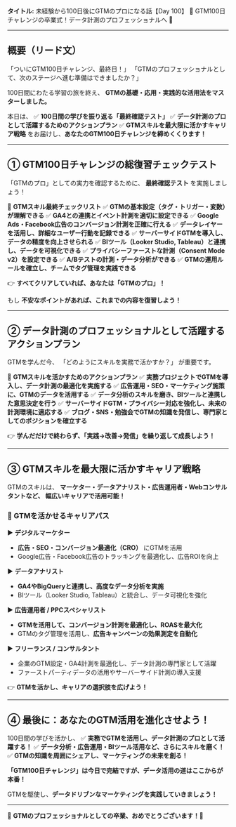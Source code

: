 **タイトル:**
未経験から100日後にGTMのプロになる話【Day 100】
🎉 GTM100日チャレンジの卒業式！データ計測のプロフェッショナルへ 🎉

---

## **概要（リード文）**

「ついにGTM100日チャレンジ、最終日！」
「GTMのプロフェッショナルとして、次のステージへ進む準備はできましたか？」

100日間にわたる学習の旅を終え、
**GTMの基礎・応用・実践的な活用法をマスターしました。**

本日は、
✅ **100日間の学びを振り返る「最終確認テスト」**
✅ **データ計測のプロとして活躍するためのアクションプラン**
✅ **GTMスキルを最大限に活かすキャリア戦略**
をお届けし、**あなたのGTM100日チャレンジを締めくくります！**

---

## **① GTM100日チャレンジの総復習チェックテスト**

「GTMのプロ」としての実力を確認するために、
**最終確認テスト** を実施しましょう！

📌 **GTMスキル最終チェックリスト**
✅ **GTMの基本設定（タグ・トリガー・変数）が理解できる**
✅ **GA4との連携とイベント計測を適切に設定できる**
✅ **Google Ads・Facebook広告のコンバージョン計測を正確に行える**
✅ **データレイヤーを活用し、詳細なユーザー行動を記録できる**
✅ **サーバーサイドGTMを導入し、データの精度を向上させられる**
✅ **BIツール（Looker Studio, Tableau）と連携し、データを可視化できる**
✅ **プライバシーファーストな計測（Consent Mode v2）を設定できる**
✅ **A/Bテストの計測・データ分析ができる**
✅ **GTMの運用ルールを確立し、チームでタグ管理を実践できる**

👉 **すべてクリアしていれば、あなたは「GTMのプロ」！**

もし **不安なポイントがあれば、これまでの内容を復習しよう！**

---

## **② データ計測のプロフェッショナルとして活躍するアクションプラン**

GTMを学んだ今、
「どのようにスキルを実務で活かすか？」 が重要です。

📌 **GTMスキルを活かすためのアクションプラン**
✅ **実務プロジェクトでGTMを導入し、データ計測の最適化を実施する**
✅ **広告運用・SEO・マーケティング施策に、GTMのデータを活用する**
✅ **データ分析のスキルを磨き、BIツールと連携した意思決定を行う**
✅ **サーバーサイドGTM・プライバシー対応を強化し、未来の計測環境に適応する**
✅ **ブログ・SNS・勉強会でGTMの知識を発信し、専門家としてのポジションを確立する**

👉 **学んだだけで終わらず、「実践→改善→発信」を繰り返して成長しよう！**

---

## **③ GTMスキルを最大限に活かすキャリア戦略**

GTMのスキルは、
**マーケター・データアナリスト・広告運用者・Webコンサルタントなど、
幅広いキャリアで活用可能！**

### **🔹 GTMを活かせるキャリアパス**

▶ **デジタルマーケター**
- **広告・SEO・コンバージョン最適化（CRO）** にGTMを活用
- Google広告・Facebook広告のトラッキングを最適化し、広告ROIを向上

▶ **データアナリスト**
- **GA4やBigQueryと連携し、高度なデータ分析を実施**
- BIツール（Looker Studio, Tableau）と統合し、データ可視化を強化

▶ **広告運用者 / PPCスペシャリスト**
- **GTMを活用して、コンバージョン計測を最適化し、ROASを最大化**
- GTMのタグ管理を活用し、**広告キャンペーンの効果測定を自動化**

▶ **フリーランス / コンサルタント**
- 企業のGTM設定・GA4計測を最適化し、データ計測の専門家として活躍
- ファーストパーティデータの活用やサーバーサイド計測の導入支援

👉 **GTMを活かし、キャリアの選択肢を広げよう！**

---

## **④ 最後に：あなたのGTM活用を進化させよう！**

100日間の学びを活かし、
✅ **実務でGTMを活用し、データ計測のプロとして活躍する！**
✅ **データ分析・広告運用・BIツール活用など、さらにスキルを磨く！**
✅ **GTMの知識を周囲にシェアし、マーケティングの未来を創る！**

**「GTM100日チャレンジ」は今日で完結ですが、データ活用の道はここからが本番！**

GTMを駆使し、**データドリブンなマーケティングを実践していきましょう！**

---

🎊 **GTMのプロフェッショナルとしての卒業、おめでとうございます！🎊**
